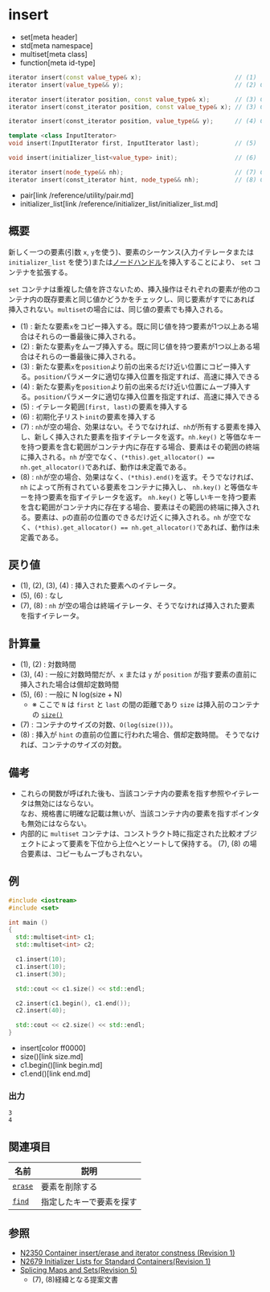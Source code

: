 # insert
* set[meta header]
* std[meta namespace]
* multiset[meta class]
* function[meta id-type]

```cpp
iterator insert(const value_type& x);                          // (1)
iterator insert(value_type&& y);                               // (2) C++11

iterator insert(iterator position, const value_type& x);       // (3) C++03
iterator insert(const_iterator position, const value_type& x); // (3) C++11

iterator insert(const_iterator position, value_type&& y);      // (4) C++11

template <class InputIterator>
void insert(InputIterator first, InputIterator last);          // (5)

void insert(initializer_list<value_type> init);                // (6)

iterator insert(node_type&& nh);                               // (7) C++17
iterator insert(const_iterator hint, node_type&& nh);          // (8) C++17
```
* pair[link /reference/utility/pair.md]
* initializer_list[link /reference/initializer_list/initializer_list.md]

## 概要
新しく一つの要素(引数 `x`, `y`を使う)、要素のシーケンス(入力イテレータまたは `initializer_list` を使う)または[ノードハンドル](/reference/node_handle/node_handle.md)を挿入することにより、 `set` コンテナを拡張する。

 `set` コンテナは重複した値を許さないため、挿入操作はそれぞれの要素が他のコンテナ内の既存要素と同じ値かどうかをチェックし、同じ要素がすでにあれば挿入されない。`multiset`の場合には、同じ値の要素でも挿入される。


- (1) : 新たな要素`x`をコピー挿入する。既に同じ値を持つ要素が1つ以上ある場合はそれらの一番最後に挿入される。
- (2) : 新たな要素`y`をムーブ挿入する。既に同じ値を持つ要素が1つ以上ある場合はそれらの一番最後に挿入される。
- (3) : 新たな要素`x`を`position`より前の出来るだけ近い位置にコピー挿入する。`position`パラメータに適切な挿入位置を指定すれば、高速に挿入できる
- (4) : 新たな要素`y`を`position`より前の出来るだけ近い位置にムーブ挿入する。`position`パラメータに適切な挿入位置を指定すれば、高速に挿入できる
- (5) : イテレータ範囲`[first, last)`の要素を挿入する
- (6) : 初期化子リスト`init`の要素を挿入する
- (7) : `nh`が空の場合、効果はない。そうでなければ、`nh`が所有する要素を挿入し、新しく挿入された要素を指すイテレータを返す。`nh.key()` と等価なキーを持つ要素を含む範囲がコンテナ内に存在する場合、要素はその範囲の終端に挿入される。`nh` が空でなく、`(*this).get_allocator() == nh.get_allocator()`であれば、動作は未定義である。
- (8) : `nh`が空の場合、効果はなく、`(*this).end()`を返す。そうでなければ、 `nh` によって所有されている要素をコンテナに挿入し、 `nh.key()` と等価なキーを持つ要素を指すイテレータを返す。 `nh.key()` と等しいキーを持つ要素を含む範囲がコンテナ内に存在する場合、要素はその範囲の終端に挿入される。要素は、`p`の直前の位置のできるだけ近くに挿入される。`nh` が空でなく、`(*this).get_allocator() == nh.get_allocator()`であれば、動作は未定義である。


## 戻り値
- (1), (2), (3), (4) : 挿入された要素へのイテレータ。
- (5), (6) : なし
- (7), (8) : `nh` が空の場合は終端イテレータ、そうでなければ挿入された要素を指すイテレータ。


## 計算量
- (1), (2) : 対数時間
- (3), (4) : 一般に対数時間だが、`x` または `y` が `position` が指す要素の直前に挿入された場合は償却定数時間
- (5), (6) : 一般に N log(size + N)
    - ※ ここで `N` は `first` と `last` の間の距離であり `size` は挿入前のコンテナの [`size()`](size.md)
- (7) : コンテナのサイズの対数、`O(log(size()))`。
- (8) : 挿入が `hint` の直前の位置に行われた場合、償却定数時間。 そうでなければ、コンテナのサイズの対数。


## 備考
- これらの関数が呼ばれた後も、当該コンテナ内の要素を指す参照やイテレータは無効にはならない。  
	なお、規格書に明確な記載は無いが、当該コンテナ内の要素を指すポインタも無効にはならない。
- 内部的に `multiset` コンテナは、コンストラクト時に指定された比較オブジェクトによって要素を下位から上位へとソートして保持する。 (7), (8) の場合要素は、コピーもムーブもされない。


## 例
```cpp example
#include <iostream>
#include <set>

int main ()
{
  std::multiset<int> c1;
  std::multiset<int> c2;

  c1.insert(10);
  c1.insert(10);
  c1.insert(30);

  std::cout << c1.size() << std::endl;

  c2.insert(c1.begin(), c1.end());
  c2.insert(40);

  std::cout << c2.size() << std::endl;
}
```
* insert[color ff0000]
* size()[link size.md]
* c1.begin()[link begin.md]
* c1.end()[link end.md]

### 出力
```
3
4
```


## 関連項目

| 名前                  | 説明                     |
|-----------------------|--------------------------|
| [`erase`](erase.md) | 要素を削除する           |
| [`find`](find.md)   | 指定したキーで要素を探す |


## 参照
- [N2350 Container insert/erase and iterator constness (Revision 1)](http://www.open-std.org/jtc1/sc22/wg21/docs/papers/2007/n2350.pdf)
- [N2679 Initializer Lists for Standard Containers(Revision 1)](http://www.open-std.org/jtc1/sc22/wg21/docs/papers/2008/n2679.pdf)
- [Splicing Maps and Sets(Revision 5)](http://www.open-std.org/jtc1/sc22/wg21/docs/papers/2016/p0083r3.pdf)
    - (7), (8)経緯となる提案文書
